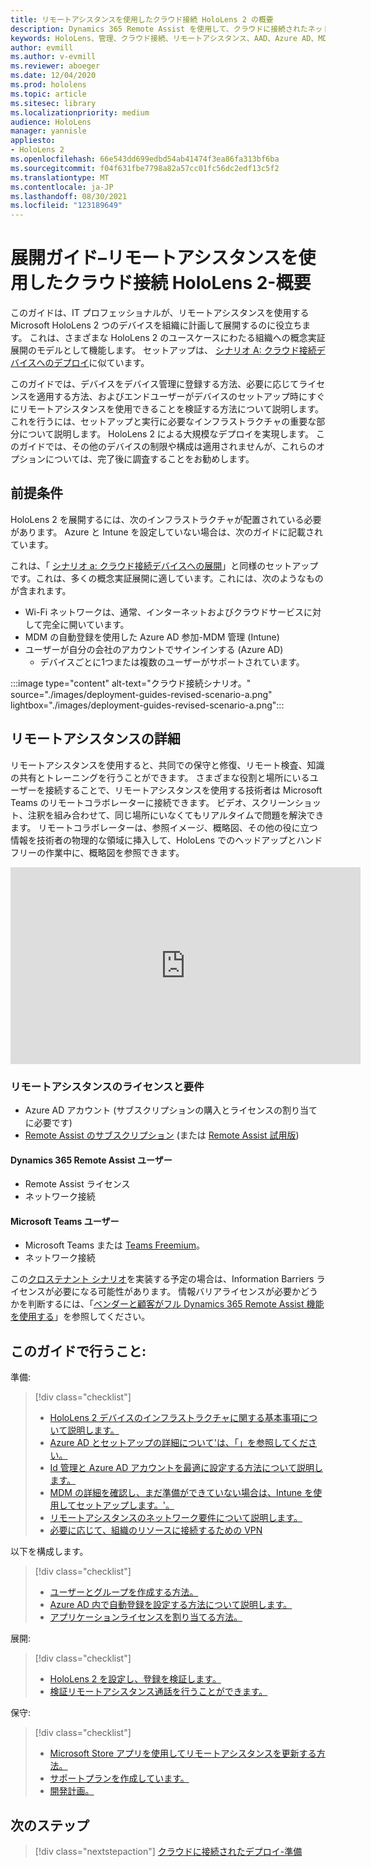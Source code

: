 ```yaml
---
title: リモートアシスタンスを使用したクラウド接続 HoloLens 2 の概要
description: Dynamics 365 Remote Assist を使用して、クラウドに接続されたネットワーク経由で HoloLens 2 デバイスを登録する方法について説明します。
keywords: HoloLens、管理、クラウド接続、リモートアシスタンス、AAD、Azure AD、MDM、モバイルデバイス管理
author: evmill
ms.author: v-evmill
ms.reviewer: aboeger
ms.date: 12/04/2020
ms.prod: hololens
ms.topic: article
ms.sitesec: library
ms.localizationpriority: medium
audience: HoloLens
manager: yannisle
appliesto:
- HoloLens 2
ms.openlocfilehash: 66e543dd699edbd54ab41474f3ea86fa313bf6ba
ms.sourcegitcommit: f04f631fbe7798a82a57cc01fc56dc2edf13c5f2
ms.translationtype: MT
ms.contentlocale: ja-JP
ms.lasthandoff: 08/30/2021
ms.locfileid: "123189649"
---
```

# <a name="deployment-guide--cloud-connected-hololens-2-with-remote-assist--overview"></a>展開ガイド–リモートアシスタンスを使用したクラウド接続 HoloLens 2-概要

このガイドは、IT プロフェッショナルが、リモートアシスタンスを使用する Microsoft HoloLens 2 つのデバイスを組織に計画して展開するのに役立ちます。 これは、さまざまな HoloLens 2 のユースケースにわたる組織への概念実証展開のモデルとして機能します。 セットアップは、 [シナリオ A: クラウド接続デバイスへのデプロイ](common-scenarios.md#scenario-a)に似ています。 

このガイドでは、デバイスをデバイス管理に登録する方法、必要に応じてライセンスを適用する方法、およびエンドユーザーがデバイスのセットアップ時にすぐにリモートアシスタンスを使用できることを検証する方法について説明します。 これを行うには、セットアップと実行に必要なインフラストラクチャの重要な部分について説明します。 HoloLens 2 による大規模なデプロイを実現します。 このガイドでは、その他のデバイスの制限や構成は適用されませんが、これらのオプションについては、完了後に調査することをお勧めします。

## <a name="prerequisites"></a>前提条件

HoloLens 2 を展開するには、次のインフラストラクチャが配置されている必要があります。 Azure と Intune を設定していない場合は、次のガイドに記載されています。

これは、「 [シナリオ a: クラウド接続デバイスへの展開](/hololens/common-scenarios#scenario-a)」と同様のセットアップです。これは、多くの概念実証展開に適しています。これには、次のようなものが含まれます。

- Wi-Fi ネットワークは、通常、インターネットおよびクラウドサービスに対して完全に開いています。
- MDM の自動登録を使用した Azure AD 参加-MDM 管理 (Intune)
- ユーザーが自分の会社のアカウントでサインインする (Azure AD)
    - デバイスごとに1つまたは複数のユーザーがサポートされています。

:::image type="content" alt-text="クラウド接続シナリオ。" source="./images/deployment-guides-revised-scenario-a.png" lightbox="./images/deployment-guides-revised-scenario-a.png":::


## <a name="learn-about-remote-assist"></a>リモートアシスタンスの詳細

リモートアシスタンスを使用すると、共同での保守と修復、リモート検査、知識の共有とトレーニングを行うことができます。 さまざまな役割と場所にいるユーザーを接続することで、リモートアシスタンスを使用する技術者は Microsoft Teams のリモートコラボレーターに接続できます。 ビデオ、スクリーンショット、注釈を組み合わせて、同じ場所にいなくてもリアルタイムで問題を解決できます。 リモートコラボレーターは、参照イメージ、概略図、その他の役に立つ情報を技術者の物理的な領域に挿入して、HoloLens でのヘッドアップとハンドフリーの作業中に、概略図を参照できます。

<iframe width="560" height="315" src="https://www.youtube.com/embed/d3YT8j0yYl0" frameborder="0" allow="accelerometer; autoplay; clipboard-write; encrypted-media; gyroscope; picture-in-picture" allowfullscreen></iframe>

### <a name="remote-assist-licensing-and-requirements"></a>リモートアシスタンスのライセンスと要件

- Azure AD アカウント (サブスクリプションの購入とライセンスの割り当てに必要です)
- [Remote Assist のサブスクリプション](/dynamics365/mixed-reality/remote-assist/buy-and-deploy-remote-assist) (または [Remote Assist 試用版](/dynamics365/mixed-reality/remote-assist/try-remote-assist))
    
#### <a name="dynamics-365-remote-assist-user"></a>Dynamics 365 Remote Assist ユーザー

- Remote Assist ライセンス
- ネットワーク接続

#### <a name="microsoft-teams-user"></a>Microsoft Teams ユーザー

- Microsoft Teams または [Teams Freemium](https://products.office.com/microsoft-teams/free)。
- ネットワーク接続

この[クロステナント シナリオ](/dynamics365/mixed-reality/remote-assist/cross-tenant-overview#scenario-2-leasing-services-to-other-tenants)を実装する予定の場合は、Information Barriers ライセンスが必要になる可能性があります。 情報バリアライセンスが必要かどうかを判断するには、「[ベンダーと顧客がフル Dynamics 365 Remote Assist 機能を使用する](/dynamics365/mixed-reality/remote-assist/cross-tenant-licensing-implementation)」を参照してください。

## <a name="in-this-guide-you-will"></a>このガイドで行うこと:

準備:

> [!div class="checklist"]
> - [HoloLens 2 デバイスのインフラストラクチャに関する基本事項について説明します。](hololens2-cloud-connected-prepare.md#infrastructure-essentials)
> - [Azure AD とセットアップの詳細について&#39;は、「」を参照してください。](hololens2-cloud-connected-prepare.md#azure-active-directory)
> - [Id 管理と Azure AD アカウントを最適に設定する方法について説明します。](hololens2-cloud-connected-prepare.md#identity-management)
> - [MDM の詳細を確認し、まだ準備ができていない場合は、Intune を使用してセットアップします。&#39;。](hololens2-cloud-connected-prepare.md#mobile-device-management)
> - [リモートアシスタンスのネットワーク要件について説明します。](hololens2-cloud-connected-prepare.md#network)
> - [必要に応じて、組織のリソースに接続するための VPN](hololens2-cloud-connected-prepare.md#optional-connect-your-hololens-to-vpn)

以下を構成します。

> [!div class="checklist"]
> - [ユーザーとグループを作成する方法。](hololens2-cloud-connected-configure.md#azure-users-and-groups)
> - [Azure AD 内で自動登録を設定する方法について説明します。](hololens2-cloud-connected-configure.md#auto-enrollment-on-hololens-2)
> - [アプリケーションライセンスを割り当てる方法。](hololens2-cloud-connected-configure.md#application-licenses)

展開: 

> [!div class="checklist"]
> - [HoloLens 2 を設定し、登録を検証します。](hololens2-cloud-connected-deploy.md#enrollment-validation)
> - [検証リモートアシスタンス通話を行うことができます。](hololens2-cloud-connected-deploy.md#remote-assist-call-validation)

保守:

> [!div class="checklist"]
> - [Microsoft Store アプリを使用してリモートアシスタンスを更新する方法。](hololens2-cloud-connected-maintain.md#updates)
> - [サポートプランを作成しています。](hololens2-cloud-connected-maintain.md#support-plan)
> - [開発計画。](hololens2-cloud-connected-maintain.md#development-plan)

## <a name="next-step"></a>次のステップ

> [!div class="nextstepaction"]
> [クラウドに接続されたデプロイ-準備](hololens2-cloud-connected-prepare.md)


